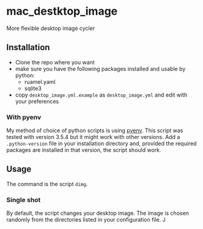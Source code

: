 # mac_destktop_image
More flexible desktop image cycler

## Installation
 * Clone the repo where you want
 * make sure you have the following packages installed and usable by python:
    - ruamel.yaml
    - sqlite3
 * copy `desktop_image.yml.example` as `desktop_image.yml` and edit with your preferences

### With pyenv
My method of choice of python scripts is using [pyenv](https://github.com/pyenv/pyenv). This script was tested with version 3.5.4 but it might work with other versions. Add a `.python-version` file in your installation directory and, provided the required packages are installed in that version, the script should work.

## Usage
The command is the script `dimg`. 

### Single shot
By default, the script changes your desktop image. The image is chosen randomly from the directories listed in your configuration file. J
